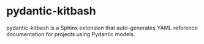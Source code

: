 # pydantic-kitbash

pydantic-kitbash is a Sphinx extension that auto-generates YAML reference documentation
for projects using Pydantic models.
